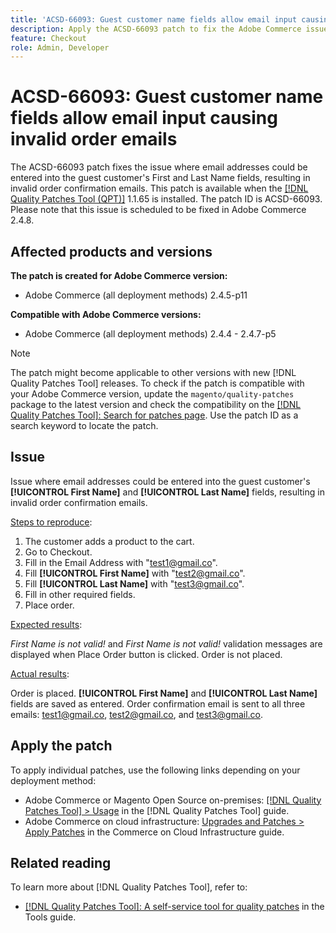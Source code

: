 ```yaml
---
title: 'ACSD-66093: Guest customer name fields allow email input causing invalid order emails'
description: Apply the ACSD-66093 patch to fix the Adobe Commerce issue where it is possible to enter email addresses into the Guest customer **[!UICONTROL First Name]** and **[!UICONTROL Last Name]** fields and send invalid order confirmation emails.
feature: Checkout
role: Admin, Developer
---
```


# ACSD-66093: Guest customer name fields allow email input causing invalid order emails

The ACSD-66093 patch fixes the issue where email addresses could be entered into the guest customer's First and Last Name fields, resulting in invalid order confirmation emails. This patch is available when the [[!DNL Quality Patches Tool (QPT)]](/help/tools/quality-patches-tool/quality-patches-tool-to-self-serve-quality-patches.md) 1.1.65 is installed. The patch ID is ACSD-66093. Please note that this issue is scheduled to be fixed in Adobe Commerce 2.4.8.

## Affected products and versions

**The patch is created for Adobe Commerce version:**

* Adobe Commerce (all deployment methods) 2.4.5-p11

**Compatible with Adobe Commerce versions:**

* Adobe Commerce (all deployment methods) 2.4.4 - 2.4.7-p5

>[!NOTE]
>
>The patch might become applicable to other versions with new [!DNL Quality Patches Tool] releases. To check if the patch is compatible with your Adobe Commerce version, update the `magento/quality-patches` package to the latest version and check the compatibility on the [[!DNL Quality Patches Tool]: Search for patches page](https://experienceleague.adobe.com/tools/commerce-quality-patches/index.html). Use the patch ID as a search keyword to locate the patch.

## Issue

Issue where email addresses could be entered into the guest customer's **[!UICONTROL First Name]** and **[!UICONTROL Last Name]** fields, resulting in invalid order confirmation emails.

<u>Steps to reproduce</u>:

1. The customer adds a product to the cart.
2. Go to Checkout.
3. Fill in the Email Address with "test1@gmail.co".
4. Fill **[!UICONTROL First Name]** with "<test2@gmail.co>".
5. Fill **[!UICONTROL Last Name]** with "<test3@gmail.co>".
6. Fill in other required fields.
7. Place order.

<u>Expected results</u>:

*First Name is not valid!* and *First Name is not valid!* validation messages are displayed when Place Order button is clicked.
Order is not placed.

<u>Actual results</u>:

Order is placed.
**[!UICONTROL First Name]** and **[!UICONTROL Last Name]** fields are saved as entered.
Order confirmation email is sent to all three emails: test1@gmail.co, test2@gmail.co, and test3@gmail.co.

## Apply the patch

To apply individual patches, use the following links depending on your deployment method:

* Adobe Commerce or Magento Open Source on-premises: [[!DNL Quality Patches Tool] > Usage](/help/tools/quality-patches-tool/usage.md) in the [!DNL Quality Patches Tool] guide.
* Adobe Commerce on cloud infrastructure: [Upgrades and Patches > Apply Patches](https://experienceleague.adobe.com/docs/commerce-cloud-service/user-guide/develop/upgrade/apply-patches.html) in the Commerce on Cloud Infrastructure guide.

## Related reading

To learn more about [!DNL Quality Patches Tool], refer to:

* [[!DNL Quality Patches Tool]: A self-service tool for quality patches](/help/tools/quality-patches-tool/quality-patches-tool-to-self-serve-quality-patches.md) in the Tools guide.
